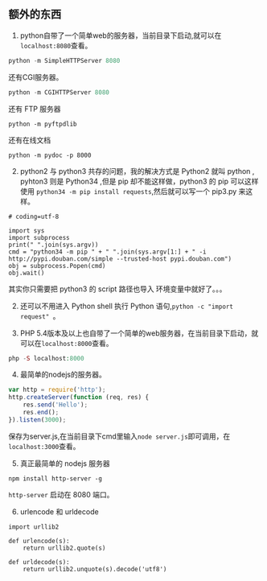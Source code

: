 ## 额外的东西

1. python自带了一个简单web的服务器，当前目录下启动,就可以在`localhost:8080`查看。

```python
python -m SimpleHTTPServer 8080
```

还有CGI服务器。

```python
python -m CGIHTTPServer 8080
```

还有 FTP 服务器

```
python -m pyftpdlib
```

还有在线文档

```
python -m pydoc -p 8000
```

2. python2 与 python3 共存的问题，我的解决方式是 Python2 就叫 python , pyhton3 则是 Python34 ,但是 pip 却不能这样做，python3 的 pip 可以这样使用 `python34 -m pip install requests`,然后就可以写一个 pip3.py 来这样。

```
# coding=utf-8

import sys
import subprocess
print(" ".join(sys.argv))
cmd = "python34 -m pip " + " ".join(sys.argv[1:] + " -i http://pypi.douban.com/simple --trusted-host pypi.douban.com")
obj = subprocess.Popen(cmd)
obj.wait()
```

其实你只需要把 python3 的 script 路径也导入 环境变量中就好了。。。

2. 还可以不用进入 Python shell 执行 Python 语句,`python -c "import request" `。

3. PHP 5.4版本及以上也自带了一个简单的web服务器，在当前目录下启动，就可以在`localhost:8000`查看。

```php
php -S localhost:8000
```

4. 最简单的nodejs的服务器。

```javascript
var http = require('http');
http.createServer(function (req, res) {
    res.send('Hello');
    res.end();
}).listen(3000);

```

保存为server.js,在当前目录下cmd里输入`node server.js`即可调用，在`localhost:3000`查看。

5. 真正最简单的 nodejs 服务器

```
npm install http-server -g
```

`http-server` 启动在 8080 端口。

6. urlencode 和 urldecode

```
import urllib2

def urlencode(s):
    return urllib2.quote(s)

def urldecode(s):
    return urllib2.unquote(s).decode('utf8')
```